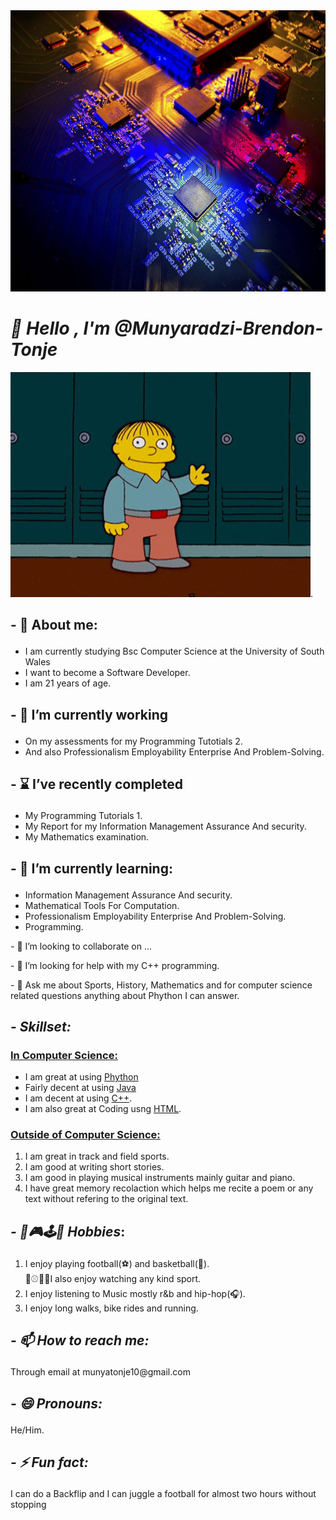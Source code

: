
<!DOCTYPE html>

<html>
<head>
<title>Munyaradzi Brendon Tonje Github Portfolio Homepage </title>
<meta name= "description" content "This is my Github Portfolio Coded Using Html">
</head>
<body>


<img src="Comp pic.png" width ="1000" height="450" alt="Computer Science Picture">
<h1><i><b><strong>👋 Hello , I'm @Munyaradzi-Brendon-Tonje</h1></i></b></strong> 
<img src="giphy (1).gif" alt= "Hello gif">.
<!-- This is information about my studies and personal details --> 
<section>
        <h2><p>- 👀 About me:</p></h2> 
        <ul>
        <li>I am currently studying Bsc Computer Science at the University of South Wales </li> 
        <li>I want to become a Software Developer.</li>
        <li>I am 21 years of age.</li>
        </ul>
</section>
<section>
        <h2><p>- 🔭 I’m currently working</p></h2>
        <ul>
        <li>On my assessments for my Programming Tutotials 2.</li> 
        <li>And also Professionalism Employability Enterprise And Problem-Solving.</li>
</section>
<section>
        <h2><p>- ⌛ I’ve recently completed</p></h2>
        <ul>
        <li>My Programming Tutorials 1.</li>
        <li>My Report for my Information Management Assurance And security.</li>
        <li>My Mathematics examination.</li>
</section>
<section>       
 <p><h2>- 🌱 I’m currently learning:</p></h2> 
<ul>
<li>Information Management Assurance And security.</li>
<li>Mathematical Tools For Computation.</li> 
<li>Professionalism Employability Enterprise And Problem-Solving.</li>
<li>Programming.</li>
        
</section>
<p>- 🤝 I’m looking to collaborate on ...</p>
        <p>- 🤔 I’m looking for help with my C++ programming.</p>
        <p>- 💬 Ask me about Sports, History, Mathematics and for computer science related questions anything about Phython I can answer.</p>
</section>
<section>
        <h2><em>- Skillset:</em></h2>
        <h3><b><u>In Computer Science:</b></u></h3>
        <ul>
                     <li>I am great at using <u>Phython</u> 
                     <li>Fairly decent at using <u>Java</u></li> 
                     <li>I am decent at using <u>C++</u>.</li>
                     <li>I am also great at Coding usng <u>HTML</u>.</p></strong></li>
        </ul>
</section>
<section>
        <h3><b><u>Outside of Computer Science:</b></u></h3>
        <ol>
                     <li>I am great in track and field sports. 
                     <li>I am good at writing short stories.</li> 
                     <li>I am good in playing musical instruments mainly guitar and piano.</strong></li>
                     <li>I have great memory recolaction which helps me recite a poem or any text without refering to the original text.</li>
        </ol>
</section>
<section>
<h2><p><em>- 🥇🎮🕹️👾 Hobbies</em>:</p></h2> 
<section>
         <ol>
                                 <li>I enjoy playing football(⚽) and basketball(🏀).<br>🥅⚾🎾🏈I also enjoy watching any kind sport.</br></li> 
                                 <li>I enjoy listening to Music mostly r&b and hip-hop(🎧).</li> 
                                 <li>I enjoy long walks, bike rides and running.</li>
         </ol>
</section>
<section>
<h2><i><p>- 📫 How to reach me:</p></i></h2> Through email at munyatonje10@gmail.com
</section>
<section>
<h2><i><p>- 😄 Pronouns:</p></i></h2> He/Him.
</section>
<section>
<h2><i><p><em>- ⚡ Fun fact:</em></i></h2> I can do a Backflip and I can juggle a football for almost two hours without stopping</p>
</section>

</body>
</html>


